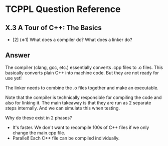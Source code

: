 # TCPPL Question Reference

## X.3 A Tour of C++: The Basics

- [2] (∗1) What does a compiler do? What does a linker do?

## Answer

The compiler (clang, gcc, etc.) essentially converts .cpp files to .o
files. This basically converts plain C++ into machine code. But they are
not ready for use yet!

The linker needs to combine the .o files together and make an executable.

Note that the compiler is technically responsible for compiling the code
and also for linking it. The main takeaway is that they are run as 2
separate steps internally. And we can simulate this when testing.

Why do these exist in 2 phases?

- It's faster. We don't want to recompile 100s of C++ files if we
  only change the main.cpp file.
- Parallel! Each C++ file can be compiled individually.
